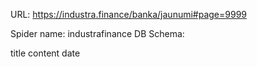 URL: https://industra.finance/banka/jaunumi#page=9999

Spider name: industrafinance
DB Schema:

title
content
date